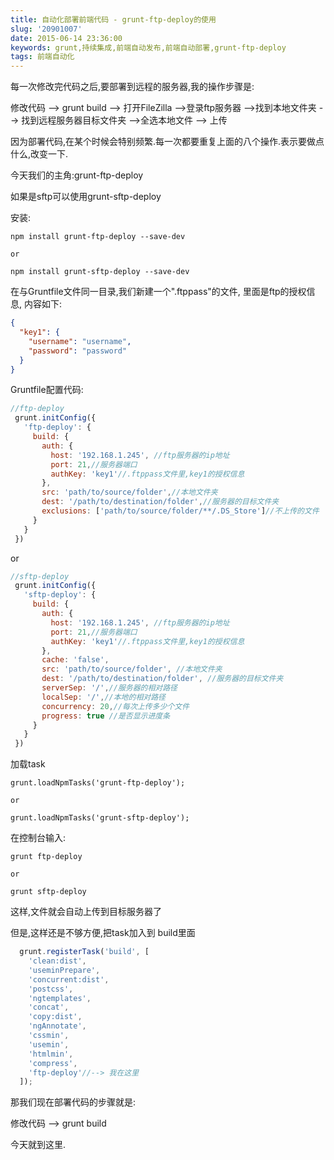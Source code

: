 ```yaml
---
title: 自动化部署前端代码 - grunt-ftp-deploy的使用
slug: '20901007'
date: 2015-06-14 23:36:00
keywords: grunt,持续集成,前端自动发布,前端自动部署,grunt-ftp-deploy
tags: 前端自动化
---
```


每一次修改完代码之后,要部署到远程的服务器,我的操作步骤是:

修改代码 --> grunt build --> 打开FileZilla -->登录ftp服务器 -->找到本地文件夹 --> 找到远程服务器目标文件夹 -->全选本地文件 --> 上传

因为部署代码,在某个时候会特别频繁.每一次都要重复上面的八个操作.表示要做点什么,改变一下.

今天我们的主角:grunt-ftp-deploy

如果是sftp可以使用grunt-sftp-deploy

安装:

```
npm install grunt-ftp-deploy --save-dev

or

npm install grunt-sftp-deploy --save-dev
```
<!-- more -->

在与Gruntfile文件同一目录,我们新建一个".ftppass"的文件,
里面是ftp的授权信息,
内容如下:
```json
{
  "key1": {
    "username": "username",
    "password": "password"
  }
}
```

Gruntfile配置代码:

```javascript
//ftp-deploy
 grunt.initConfig({
   'ftp-deploy': {
     build: {
       auth: {
         host: '192.168.1.245', //ftp服务器的ip地址
         port: 21,//服务器端口
         authKey: 'key1'//.ftppass文件里,key1的授权信息
       },
       src: 'path/to/source/folder',//本地文件夹
       dest: '/path/to/destination/folder',//服务器的目标文件夹
       exclusions: ['path/to/source/folder/**/.DS_Store']//不上传的文件
     }
   }
 })
```
or
```javascript
//sftp-deploy
 grunt.initConfig({
   'sftp-deploy': {
     build: {
       auth: {
         host: '192.168.1.245', //ftp服务器的ip地址
         port: 21,//服务器端口
         authKey: 'key1'//.ftppass文件里,key1的授权信息
       },
       cache: 'false',
       src: 'path/to/source/folder', //本地文件夹
       dest: '/path/to/destination/folder', //服务器的目标文件夹
       serverSep: '/',//服务器的相对路径
       localSep: '/',//本地的相对路径
       concurrency: 20,//每次上传多少个文件
       progress: true //是否显示进度条
     }
   }
 })
```



加载task
```
grunt.loadNpmTasks('grunt-ftp-deploy');

or

grunt.loadNpmTasks('grunt-sftp-deploy');
```


在控制台输入:
```
grunt ftp-deploy

or

grunt sftp-deploy
```

这样,文件就会自动上传到目标服务器了


但是,这样还是不够方便,把task加入到 build里面
```javascript
  grunt.registerTask('build', [
    'clean:dist',
    'useminPrepare',
    'concurrent:dist',
    'postcss',
    'ngtemplates',
    'concat',
    'copy:dist',
    'ngAnnotate',
    'cssmin',
    'usemin',
    'htmlmin',
    'compress',
    'ftp-deploy'//--> 我在这里
  ]);
```
那我们现在部署代码的步骤就是:

修改代码 --> grunt build


今天就到这里.
